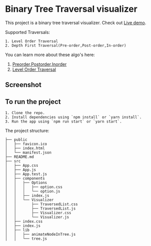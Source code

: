 # Binary Tree Traversal visualizer

This project is a binary tree traversal visualizer.
Check out [Live demo](https://mohak92.github.io/tree-traversal-visualization/).

Supported Traversals:
```
1. Level Order Traversal
2. Depth First Traversal(Pre-order,Post-order,In-order)
```
You can learn more about these algo's here: 
1. [Preorder,Postorder,Inorder](https://www.geeksforgeeks.org/tree-traversals-inorder-preorder-and-postorder/)
2. [Level Order Traversal](https://www.geeksforgeeks.org/level-order-tree-traversal/)

## Screenshot

## To run the project

```
1. Clone the repo.
2. Install dependencies using `npm install` or `yarn install`.
3. Run the app using `npm run start` or `yarn start`.
```

The project structure: 
```
├── public
│   ├── favicon.ico
│   ├── index.html
│   └── manifest.json
├── README.md
├── src
│   ├── App.css
│   ├── App.js
│   ├── App.test.js
│   ├── components
│   │   ├── Options
│   │   │   ├── option.css
│   │   │   └── option.js
│   │   ├── index.js
│   │   └── Visualizer
│   │       ├── TraversedList.css
│   │       ├── TraversedList.js
│   │       ├── Visualizer.css
│   │       └── Visualizer.js
│   ├── index.css
│   ├── index.js
│   ├── lib
│   │   ├── animateNodeInTree.js
│   │   └── tree.js
```
